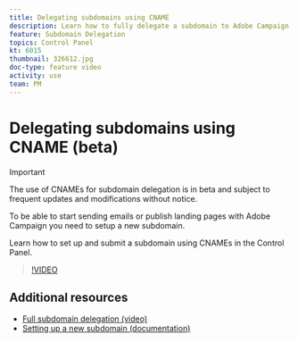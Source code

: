 ```yaml
---
title: Delegating subdomains using CNAME
description: Learn how to fully delegate a subdomain to Adobe Campaign.
feature: Subdomain Delegation
topics: Control Panel
kt: 6015
thumbnail: 326612.jpg
doc-type: feature video
activity: use
team: PM
---
```


# Delegating subdomains using CNAME (beta)

>[!IMPORTANT]
>
> The use of CNAMEs for subdomain delegation is in beta and subject to frequent updates and modifications without notice.

To be able to start sending emails or publish landing pages with Adobe Campaign you need to setup a new subdomain.

Learn how to set up and submit a subdomain using CNAMEs in the Control Panel.

>[!VIDEO](https://video.tv.adobe.com/v/326612?quality=12)

## Additional resources

* [Full subdomain delegation (video)](./subdomain-delegation.md)
* [Setting up a new subdomain (documentation)](https://docs.adobe.com/content/help/en/control-panel/using/subdomains-and-certificates/setting-up-new-subdomain.html)

